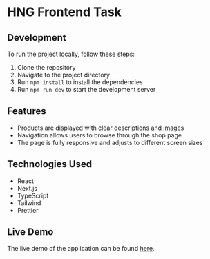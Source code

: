 # HNG Frontend Task

## Development

To run the project locally, follow these steps:

1. Clone the repository
2. Navigate to the project directory
3. Run `npm install` to install the dependencies
4. Run `npm run dev` to start the development server

## Features

- Products are displayed with clear descriptions and images
- Navigation allows users to browse through the shop page
- The page is fully responsive and adjusts to different screen sizes

## Technologies Used

- React
- Next.js
- TypeScript
- Tailwind
- Prettier

## Live Demo

The live demo of the application can be found [here](https://maukal.vercel.app/).
